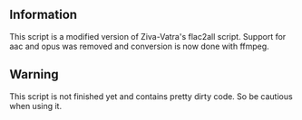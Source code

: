 ## Information
This script is a modified version of Ziva-Vatra's flac2all script.
Support for aac and opus was removed and conversion is now done with ffmpeg.

## Warning
This script is not finished yet and contains pretty dirty code. So be cautious when using it.
